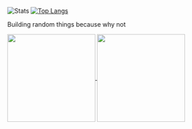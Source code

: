 ![Stats](https://github-readme-stats.vercel.app/api?username=PaulvonRedmont&show_icons=true&theme=radical)
[![Top Langs](https://github-readme-stats.vercel.app/api/top-langs/?username=PaulvonRedmont&layout=donut-vertical)](https://github.com/PaulvonRedmont/github-readme-stats)

Building random things because why not


<a href="https://github.com/anuraghazra/github-readme-stats">
  <img height=200 align="center" src="https://github-readme-stats.vercel.app/api?username=PaulvonRedmont&show_icons=true&theme=radical" />
</a>
<a href="https://github.com/PaulvonRedmont/github-readme-stats">
  <img height=200 align="center" src="https://github-readme-stats.vercel.app/api/top-langs/?username=PaulvonRedmont&layout=donut-vertical" />
</a>
